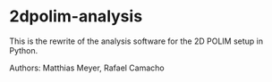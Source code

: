 2dpolim-analysis
================

This is the rewrite of the analysis software for the 2D POLIM setup in Python.

Authors: Matthias Meyer, Rafael Camacho


